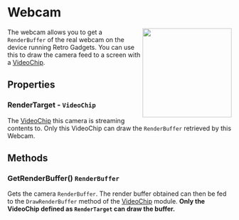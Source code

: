 # Webcam

<img src="https://docs.retrogadgets.game/api/modules/Webcam.png" width="200" align="right">

The webcam allows you to get a `RenderBuffer` of the real webcam on the device running Retro Gadgets. You can use this to draw the camera feed to a screen with a [VideoChip](../misc/VideoChip.md).


## Properties

### RenderTarget - `VideoChip`
The [VideoChip](../misc/VideoChip.md) this camera is streaming contents to. Only this VideoChip can draw the `RenderBuffer` retrieved by this Webcam.


## Methods

### GetRenderBuffer() `RenderBuffer`
Gets the camera `RenderBuffer`. The render buffer obtained can then be fed to the `DrawRenderBuffer` method of the [VideoChip](../misc/VideoChip.md) module. **Only the VideoChip defined as `RenderTarget` can draw the buffer.**